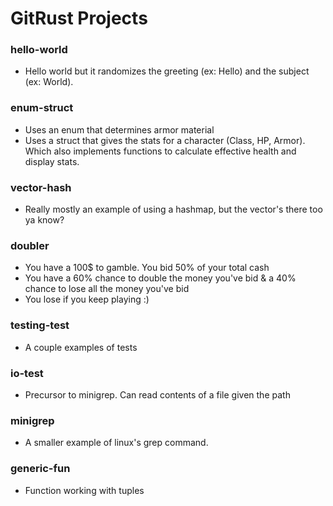 # GitRust Projects

### hello-world
- Hello world but it randomizes the greeting (ex: Hello) and the subject (ex: World).

### enum-struct
- Uses an enum that determines armor material
- Uses a struct that gives the stats for a character (Class, HP, Armor). Which also implements functions to calculate effective health and display stats.

### vector-hash
- Really mostly an example of using a hashmap, but the vector's there too ya know?

### doubler
- You have a 100$ to gamble. You bid 50% of your total cash
- You have a 60% chance to double the money you've bid & a 40% chance to lose all the money you've bid
- You lose if you keep playing :)

### testing-test
- A couple examples of tests

### io-test
- Precursor to minigrep. Can read contents of a file given the path

### minigrep
- A smaller example of linux's grep command.

### generic-fun
- Function working with tuples
